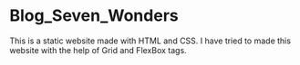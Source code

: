 # Blog_Seven_Wonders
This is a static website made with HTML and CSS. I have tried to made this website with the help of Grid and FlexBox tags.
